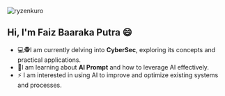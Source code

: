 ![ryzenkuro]([img/223044.gif](https://github.com/ryzenkuro/ryzenkuro/blob/e9bcf3511d5fa7d5c618a3cc8578aa1b75246189/img/223044.gif))


## Hi, I'm Faiz Baaraka Putra 😄


- 💻🕵️I am currently delving into **CyberSec**, exploring its concepts and practical applications.  
- 🧠I am learning about **AI Prompt** and how to leverage AI effectively.  
- ⚡ I am interested in using AI to improve and optimize existing systems and processes.  

